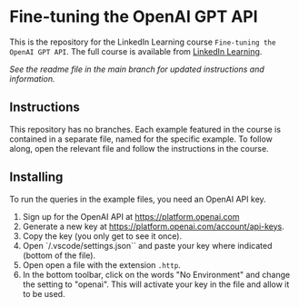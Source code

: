 # Fine-tuning the OpenAI GPT API
This is the repository for the LinkedIn Learning course `Fine-tuning the OpenAI GPT API`. The full course is available from [LinkedIn Learning][lil-course-url].

_See the readme file in the main branch for updated instructions and information._
## Instructions
This repository has no branches. Each example featured in the course is contained in a separate file, named for the specific example. To follow along, open the relevant file and follow the instructions in the course.


## Installing
To run the queries in the example files, you need an OpenAI API key.

1. Sign up for the OpenAI API at https://platform.openai.com
2. Generate a new key at https://platform.openai.com/account/api-keys.
3. Copy the key (you only get to see it once).
4. Open `/.vscode/settings.json`` and paste your key where indicated (bottom of the file).
5. Open open a file with the extension `.http`.
6. In the bottom toolbar, click on the words "No Environment" and change the setting to "openai". This will activate your key in the file and allow it to be used.


[0]: # (Replace these placeholder URLs with actual course URLs)

[lil-course-url]: https://www.linkedin.com/learning/
[lil-thumbnail-url]: http://

